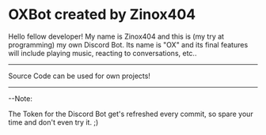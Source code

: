 ﻿# OXBot	created by Zinox404

Hello fellow developer! My name is Zinox404 and this is (my try at programming)
my own Discord Bot. Its name is "OX" and its final features will include
playing music, reacting to conversations, etc..

_________________________________________
Source Code can be used for own projects!
_________________________________________


--Note:

The Token for the Discord Bot get's refreshed every commit, so spare your time 
and don't even try it. ;)
